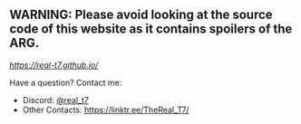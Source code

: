 ## WARNING: Please avoid looking at the source code of this website as it contains spoilers of the ARG.

*https://real-t7.github.io/*

Have a question? Contact me:
- Discord: [@real_t7](https://discordapp.com/users/878845118369636433)
- Other Contacts: https://linktr.ee/TheReal_T7/